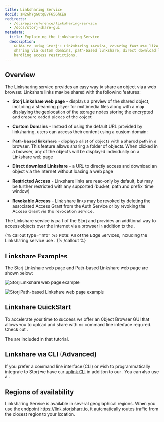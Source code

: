 ```yaml
---
title: Linksharing Service
docId: sN2GhYgGUtqBVF65GhKEa
redirects:
  - /dcs/api-reference/linksharing-service
  - /docs/storj-share-gui
metadata:
  title: Explaining the Linksharing Service
  description:
    Guide to using Storj's Linksharing service, covering features like
    sharing via custom domains, path-based linkshare, direct download linkshare, and
    handling access restrictions.
---
```


## Overview

The Linksharing service provides an easy way to share an object via a web browser. Linkshare links may be shared with the following features:

- **Storj Linkshare web page** - displays a preview of the shared object, including a streaming player for multimedia files along with a map displaying the geolocation of the storage nodes storing the encrypted and erasure coded pieces of the object

- **Custom Domains** - Instead of using the default URL provided by linksharing, users can access their content using a custom domain: [](docId:RI4zz1sLvVEZ4ZcZbuT7l)

- **Path-based linkshare** - displays a list of objects with a shared path in a browser. This feature allows sharing a folder of objects. When clicked in a browser, any of the objects will be displayed individually on a Linkshare web page

- **Direct download Linkshare** - a URL to directly access and download an object via the internet without loading a web page

- **Restricted Access** - Linkshare links are read-only by default, but may be further restricted with any supported [](docId:BvM5lT5lXn3A7BNqs__1w) (bucket, path and prefix, time window)

- **Revokable Access** - Link share links may be revoked by deleting the associated Access Grant from the Auth Service or by revoking the Access Grant via the revocation service.

The Linkshare service is part of the Storj [](docId:21Y2RfU-4h21vZycBqizJ) and provides an additional way to access objects over the internet via a browser in addition to the [](docId:yYCzPT8HHcbEZZMvfoCFa).

{% callout type="info"  %}
Note: All of the Edge Services, including the Linksharing service use [](docId:hf2uumViqYvS1oq8TYbeW).
{% /callout %}

## Linkshare Examples

The Storj Linkshare web page and Path-based Linkshare web page are shown below:

![Storj Linkshare web page example](https://link.us1.storjshare.io/raw/jua7rls6hkx5556qfcmhrqed2tfa/docs/images/95gBoFCZFkLVk-pvoxNAA_screen-shot-2021-09-03-at-92832-am.png)

![Storj Path-based Linkshare web page example](https://link.us1.storjshare.io/raw/jua7rls6hkx5556qfcmhrqed2tfa/docs/images/_imI9aKD9jERtnE3ffL5Q_screen-shot-2021-09-03-at-92131-am.png)

## Linkshare QuickStart

To accelerate your time to success we offer an Object Browser GUI that allows you to upload and share with no command line interface required. Check out [](docId:4oDAezF-FcfPr0WPl7knd).

The [](docId:4oDAezF-FcfPr0WPl7knd) are included in that tutorial.

## Linkshare via CLI (Advanced)

If you prefer a command line interface (CLI) or wish to programmatically integrate to Storj we have our [uplink CLI](docId:tBnCSrmR1jbOewG38fIr4) in addition to our [](docId:2x_b4StTLjm2WoHEPx2Cm). You can also use a [](docId:GkgE6Egi02wRZtyryFyPz).

## Regions of availability

Linksharing Service is available in several geographical regions. When you use the endpoint <https://link.storjshare.io>, it automatically routes traffic from the closest region to your location.
